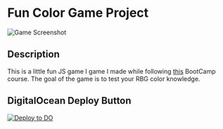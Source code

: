 # Fun Color Game Project

![Game Screenshot](https://imgur.com/6lTZOeU.png)

## Description

This is a little fun JS game I game I made while following [this](https://www.udemy.com/course/the-web-developer-bootcamp/) BootCamp course. The goal of the game is to test your RBG color knowledge. 

## DigitalOcean Deploy Button
[![Deploy to DO](https://mp-assets1.sfo2.digitaloceanspaces.com/deploy-to-do/do-btn-blue.svg)](https://cloud.digitalocean.com/apps/new?repo=https://github.com/bo-iliev/color-game/tree/main)


